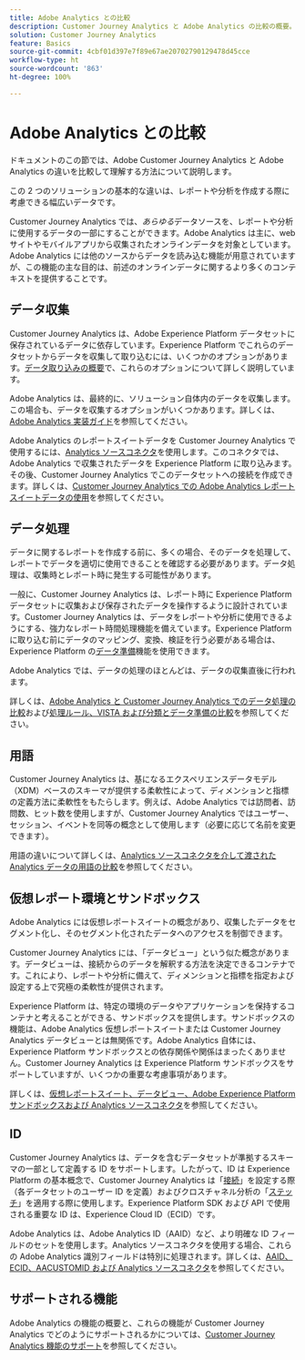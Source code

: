 ```yaml
---
title: Adobe Analytics との比較
description: Customer Journey Analytics と Adobe Analytics の比較の概要。
solution: Customer Journey Analytics
feature: Basics
source-git-commit: 4cbf01d397e7f89e67ae20702790129478d45cce
workflow-type: ht
source-wordcount: '863'
ht-degree: 100%

---
```


# Adobe Analytics との比較

ドキュメントのこの節では、Adobe Customer Journey Analytics と Adobe Analytics の違いを比較して理解する方法について説明します。

この 2 つのソリューションの基本的な違いは、レポートや分析を作成する際に考慮できる幅広いデータです。

Customer Journey Analytics では、*あらゆる*&#x200B;データソースを、レポートや分析に使用するデータの一部にすることができます。Adobe Analytics は主に、web サイトやモバイルアプリから収集されたオンラインデータを対象としています。Adobe Analytics には他のソースからデータを読み込む機能が用意されていますが、この機能の主な目的は、前述のオンラインデータに関するより多くのコンテキストを提供することです。

## データ収集

Customer Journey Analytics は、Adobe Experience Platform データセットに保存されているデータに依存しています。Experience Platform でこれらのデータセットからデータを収集して取り込むには、いくつかのオプションがあります。[データ取り込みの概要](https://experienceleague.adobe.com/docs/analytics-platform/using/cja-data-ingestion/data-ingestion.html?lang=ja)で、これらのオプションについて詳しく説明しています。

Adobe Analytics は、最終的に、ソリューション自体内のデータを収集します。この場合も、データを収集するオプションがいくつかあります。詳しくは、[Adobe Analytics 実装ガイド](https://experienceleague.adobe.com/docs/analytics/implementation/home.html?lang=ja)を参照してください。

Adobe Analytics のレポートスイートデータを Customer Journey Analytics で使用するには、[Analytics ソースコネクタ](https://experienceleague.adobe.com/docs/experience-platform/sources/ui-tutorials/create/adobe-applications/analytics.html?lang=ja)を使用します。このコネクタでは、Adobe Analytics で収集されたデータを Experience Platform に取り込みます。その後、Customer Journey Analytics でこのデータセットへの接続を作成できます。詳しくは、[Customer Journey Analytics での Adobe Analytics レポートスイートデータの使用](https://experienceleague.adobe.com/docs/analytics-platform/using/compare-aa-cja/cja-aa-comparison/aa-data-in-cja.html?lang=ja)を参照してください。


## データ処理

データに関するレポートを作成する前に、多くの場合、そのデータを処理して、レポートでデータを適切に使用できることを確認する必要があります。データ処理は、収集時とレポート時に発生する可能性があります。

一般に、Customer Journey Analytics は、レポート時に Experience Platform データセットに収集および保存されたデータを操作するように設計されています。Customer Journey Analytics は、データをレポートや分析に使用できるようにする、強力なレポート時間処理機能を備えています。Experience Platform に取り込む前にデータのマッピング、変換、検証を行う必要がある場合は、Experience Platform の[データ準備](https://experienceleague.adobe.com/docs/experience-platform/data-prep/home.html?lang=ja)機能を使用できます。

Adobe Analytics では、データの処理のほとんどは、データの収集直後に行われます。

詳しくは、[Adobe Analytics と Customer Journey Analytics でのデータ処理の比較](data-processing-comparisons.md)および[処理ルール、VISTA および分類とデータ準備の比較](https://experienceleague.adobe.com/docs/analytics-platform/using/compare-aa-cja/cja-aa-comparison/pr-vista-dataprep.html?lang=ja)を参照してください。


## 用語

Customer Journey Analytics は、基になるエクスペリエンスデータモデル（XDM）ベースのスキーマが提供する柔軟性によって、ディメンションと指標の定義方法に柔軟性をもたらします。例えば、Adobe Analytics では訪問者、訪問数、ヒット数を使用しますが、Customer Journey Analytics ではユーザー、セッション、イベントを同等の概念として使用します（必要に応じて名前を変更できます）。

用語の違いについて詳しくは、[Analytics ソースコネクタを介して渡された Analytics データの用語の比較](https://experienceleague.adobe.com/docs/analytics-platform/using/compare-aa-cja/cja-aa-comparison/terminology.html?lang=ja)を参照してください。


## 仮想レポート環境とサンドボックス

Adobe Analytics には仮想レポートスイートの概念があり、収集したデータをセグメント化し、そのセグメント化されたデータへのアクセスを制御できます。

Customer Journey Analytics には、「データビュー」という似た概念があります。データビューは、接続からのデータを解釈する方法を決定できるコンテナです。これにより、レポートや分析に備えて、ディメンションと指標を指定および設定する上で究極の柔軟性が提供されます。

Experience Platform は、特定の環境のデータやアプリケーションを保持するコンテナと考えることができる、サンドボックスを提供します。サンドボックスの機能は、Adobe Analytics 仮想レポートスイートまたは Customer Journey Analytics データビューとは無関係です。Adobe Analytics 自体には、Experience Platform サンドボックスとの依存関係や関係はまったくありません。Customer Journey Analytics は Experience Platform サンドボックスをサポートしていますが、いくつかの重要な考慮事項があります。

詳しくは、[仮想レポートスイート、データビュー、Adobe Experience Platform サンドボックスおよび Analytics ソースコネクタ](https://experienceleague.adobe.com/docs/analytics-platform/using/compare-aa-cja/cja-aa-comparison/vrs-dataview-sandbox-adc.html?lang=ja)を参照してください。


## ID

Customer Journey Analytics は、データを含むデータセットが準拠するスキーマの一部として定義する ID をサポートします。したがって、ID は Experience Platform の基本概念で、Customer Journey Analytics は「[接続](../../connections/overview.md)」を設定する際（各データセットのユーザー ID を定義）およびクロスチャネル分析の「[ステッチ](../../stitching/overview.md)」を適用する際に使用します。Experience Platform SDK および API で使用される重要な ID は、Experience Cloud ID（ECID）です。

Adobe Analytics は、Adobe Analytics ID（AAID）など、より明確な ID フィールドのセットを使用します。Analytics ソースコネクタを使用する場合、これらの Adobe Analytics 識別フィールドは特別に処理されます。詳しくは、[AAID、ECID、AACUSTOMID および Analytics ソースコネクタ](https://experienceleague.adobe.com/docs/analytics-platform/using/compare-aa-cja/cja-aa-comparison/aaid-ecid-adc.html?lang=ja)を参照してください。


## サポートされる機能

Adobe Analytics の機能の概要と、これらの機能が Customer Journey Analytics でどのようにサポートされるかについては、[Customer Journey Analytics 機能のサポート](https://experienceleague.adobe.com/docs/analytics-platform/using/compare-aa-cja/cja-aa-comparison/cja-aa.html?lang=ja)を参照してください。





